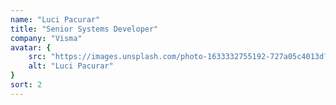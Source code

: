 ```yaml
---
name: "Luci Pacurar"
title: "Senior Systems Developer"
company: "Visma"
avatar: {
    src: "https://images.unsplash.com/photo-1633332755192-727a05c4013d?&fit=crop&w=280",
    alt: "Luci Pacurar"
}
sort: 2
---
```

